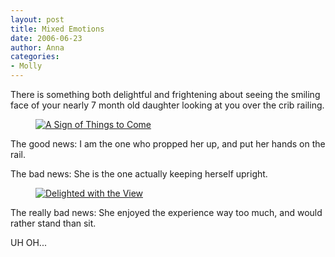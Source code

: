 ```yaml
---
layout: post
title: Mixed Emotions
date: 2006-06-23
author: Anna
categories:
- Molly
---
```


There is something both delightful and frightening about seeing the smiling face of your nearly 7 month old daughter looking at you over the crib railing.

<figure><a href="http://www.flickr.com/photo.gne?id=173608770"><img class="photo" src="http://static.flickr.com/47/173608770_04cf7b5b41.jpg" alt="A Sign of Things to Come" border="0"></a> </figure>

The good news: I am the one who propped her up, and put her hands on the rail.

The bad news: She is the one actually keeping herself upright.

<figure><a href="http://www.flickr.com/photo.gne?id=173609403"><img class="photo" src="http://static.flickr.com/45/173609403_770f92eee2.jpg" alt="Delighted with the View" border="0"></a> </figure>

The really bad news: She enjoyed the experience way too much, and would rather stand than sit.

UH OH...
